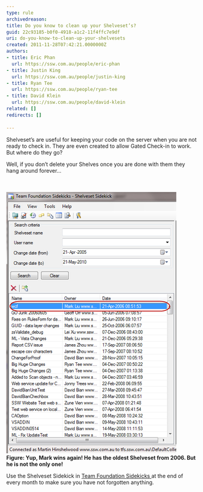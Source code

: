 ```yaml
---
type: rule
archivedreason: 
title: Do you know to clean up your Shelveset’s?
guid: 22c93185-b0f0-4918-a1c2-11f4ffc7e9df
uri: do-you-know-to-clean-up-your-shelvesets
created: 2011-11-28T07:42:21.0000000Z
authors:
- title: Eric Phan
  url: https://ssw.com.au/people/eric-phan
- title: Justin King
  url: https://ssw.com.au/people/justin-king
- title: Ryan Tee
  url: https://ssw.com.au/people/ryan-tee
- title: David Klein
  url: https://ssw.com.au/people/david-klein
related: []
redirects: []

---
```



Shelveset’s are useful for keeping your code on the server when you are not ready to check in. They are even created to allow Gated Check-in to work. But where do they go?<div>Well, if you don’t delete your Shelves once you are done with them they hang around forever…</div>
<br><excerpt class='endintro'></excerpt><br>
<p><img src="TheOldestShelveset.jpg" alt="" /><br><b>Figure: Yup, Mark wins again! He has the oldest Shelveset from 2006. But he is not the only one!</b></p>
<p>Use the Shelveset Sidekick in <a href="http://www.attrice.info/cm/tfs/index.htm">Team Foundation Sidekicks </a>at the end of every month to make sure you have not forgotten anything.</p>


